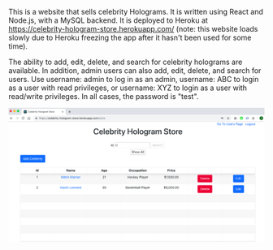 This is a website that sells celebrity Holograms. It is written using React and Node.js, with a MySQL backend. It is deployed to Heroku at https://celebrity-hologram-store.herokuapp.com/ (note: this website loads slowly due to Heroku freezing the app after it hasn't been used for some time). 

The ability to add, edit, delete, and search for celebrity holograms are available. In addition, admin users can also add, edit, delete, and search for users. Use username: admin to log in as an admin, username: ABC to login as a user with read privileges, or username: XYZ to login as a user with read/write privileges. In all cases, the password is "test". 

![Screen shot](/screenshot.png?raw=true "Screen shot")

